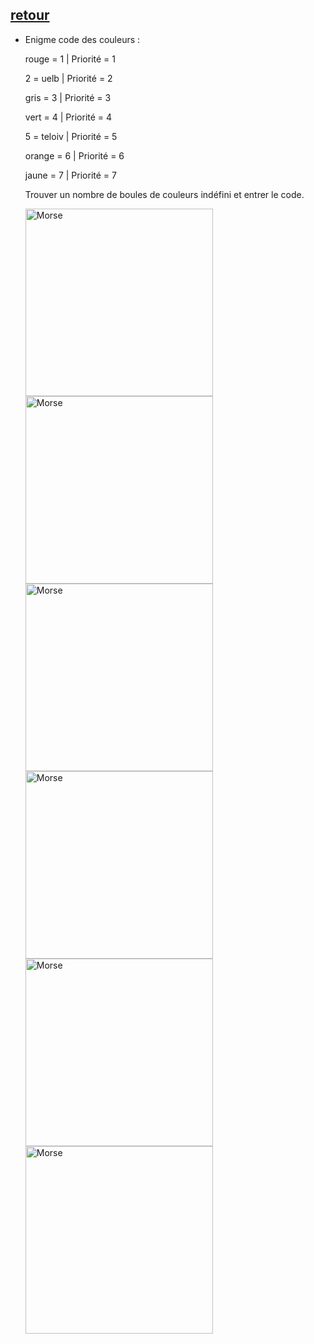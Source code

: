 ## [retour](/ressources/Enigmes.md)

- Enigme code des couleurs :
  
  rouge = 1 | Priorité = 1
 
  2 = uelb | Priorité = 2
 
  gris = 3 | Priorité = 3
 
  vert = 4 | Priorité = 4
 
  5 = teloiv | Priorité  = 5
 
  orange = 6 | Priorité = 6
 
  jaune = 7 | Priorité = 7
 
  Trouver un nombre de boules de couleurs indéfini et entrer le code.

  <img src="/Images/IMG_1578.PNG" alt="Morse" width="300">
  <img src="/Images/IMG_1558.PNG" alt="Morse" width="300">
  <img src="/Images/IMG_1561.PNG" alt="Morse" width="300">
  <img src="/Images/IMG_1562.PNG" alt="Morse" width="300">
  <img src="/Images/IMG_1563.PNG" alt="Morse" width="300">
  <img src="/Images/IMG_1564.PNG" alt="Morse" width="300">
